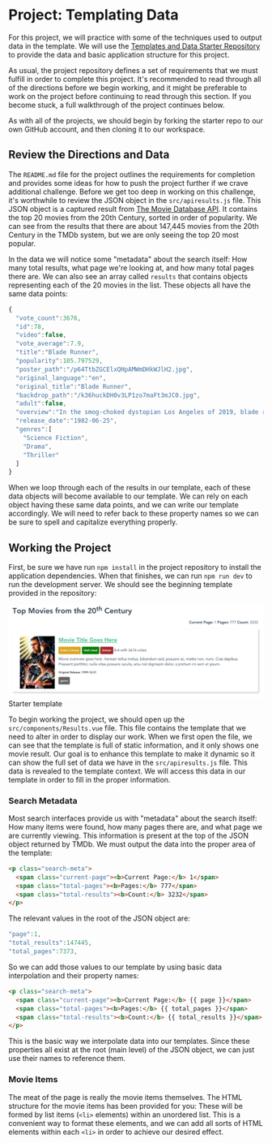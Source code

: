# Project: Templating Data

For this project, we will practice with some of the techniques used to output data in the template. We will use the [Templates and Data Starter Repository](https://github.com/suwebdev/wats4000-templates-and-data) to provide the data and basic application structure for this project.

As usual, the project repository defines a set of requirements that we must fulfill in order to complete this project. It's recommended to read through all of the directions before we begin working, and it might be preferable to work on the project before continuing to read through this section. If you become stuck, a full walkthrough of the project continues below.

As with all of the projects, we should begin by forking the starter repo to our own GitHub account, and then cloning it to our workspace.

## Review the Directions and Data
The `README.md` file for the project outlines the requirements for completion and provides some ideas for how to push the project further if we crave additional challenge. Before we get too deep in working on this challenge, it's worthwhile to review the JSON object in the `src/apiresults.js` file. This JSON object is a captured result from [The Movie Database API](https://themoviedatabase.org). It contains the top 20 movies from the 20th Century, sorted in order of popularity. We can see from the results that there are about 147,445 movies from the 20th Century in the TMDb system, but we are only seeing the top 20 most popular.

In the data we will notice some "metadata" about the search itself: How many total results, what page we're looking at, and how many total pages there are. We can also see an array called `results` that contains objects representing each of the 20 movies in the list. These objects all have the same data points:

```js
{
  "vote_count":3676,
  "id":78,
  "video":false,
  "vote_average":7.9,
  "title":"Blade Runner",
  "popularity":105.797529,
  "poster_path":"/p64TtbZGCElxQHpAMWmDHkWJlH2.jpg",
  "original_language":"en",
  "original_title":"Blade Runner",
  "backdrop_path":"/k36huckDH0v3LP1zo7maFt3mJC0.jpg",
  "adult":false,
  "overview":"In the smog-choked dystopian Los Angeles of 2019, blade runner Rick Deckard is called out of retirement to terminate a quartet of replicants who have escaped to Earth seeking their creator for a way to extend their short life spans.",
  "release_date":"1982-06-25",
  "genres":[
    "Science Fiction",
    "Drama",
    "Thriller"
  ]
}
```
When we loop through each of the results in our template, each of these data objects will become available to our template. We can rely on each object having these same data points, and we can write our template accordingly. We will need to refer back to these property names so we can be sure to spell and capitalize everything properly.

## Working the Project
First, be sure we have run `npm install` in the project repository to install the application dependencies. When that finishes, we can run `npm run dev` to run the development server. We should see the beginning template provided in the repository:

![Starter template](/img/project-7-starter_repo.png)
<br>Starter template

To begin working the project, we should open up the `src/components/Results.vue` file. This file contains the template that we need to alter in order to display our work. When we first open the file, we can see that the template is full of static information, and it only shows one movie result. Our goal is to enhance this template to make it dynamic so it can show the full set of data we have in the `src/apiresults.js` file. This data is revealed to the template context. We will access this data in our template in order to fill in the proper information.

### Search Metadata
Most search interfaces provide us with "metadata" about the search itself: How many items were found, how many pages there are, and what page we are currently viewing. This information is present at the top of the JSON object returned by TMDb. We must output the data into the proper area of the template:

```html
<p class="search-meta">
  <span class="current-page"><b>Current Page:</b> 1</span>
  <span class="total-pages"><b>Pages:</b> 777</span>
  <span class="total-results"><b>Count:</b> 3232</span>
</p>
```

The relevant values in the root of the JSON object are:

```js
"page":1,
"total_results":147445,
"total_pages":7373,
```

So we can add those values to our template by using basic data interpolation and their property names:

```html
<p class="search-meta">
  <span class="current-page"><b>Current Page:</b> {{ page }}</span>
  <span class="total-pages"><b>Pages:</b> {{ total_pages }}</span>
  <span class="total-results"><b>Count:</b> {{ total_results }}</span>
</p>
```
This is the basic way we interpolate data into our templates. Since these properties all exist at the root (main level) of the JSON object, we can just use their names to reference them.

### Movie Items

The meat of the page is really the movie items themselves. The HTML structure for the movie items has been provided for you: These will be formed by list items (`<li>` elements) within an unordered list. This is a convenient way to format these elements, and we can add all sorts of HTML elements within each `<li>` in order to achieve our desired effect.





















